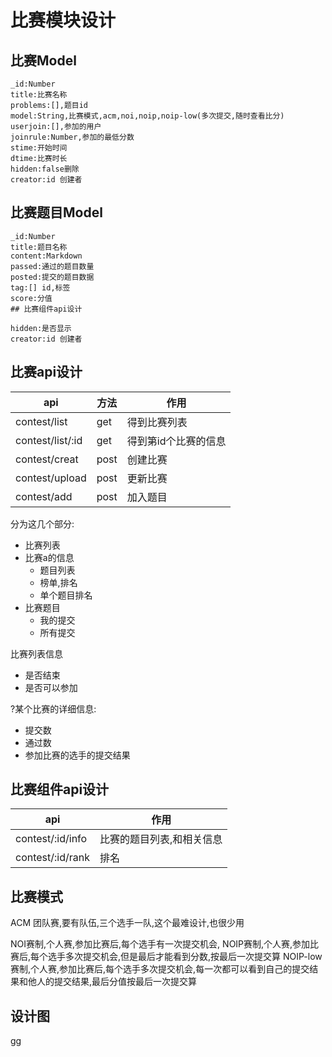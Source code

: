 # 比赛模块设计


## 比赛Model

```
_id:Number
title:比赛名称
problems:[],题目id
model:String,比赛模式,acm,noi,noip,noip-low(多次提交,随时查看比分)
userjoin:[],参加的用户
joinrule:Number,参加的最低分数
stime:开始时间
dtime:比赛时长
hidden:false删除
creator:id 创建者
```

## 比赛题目Model

```
_id:Number
title:题目名称
content:Markdown
passed:通过的题目数量
posted:提交的题目数据
tag:[] id,标签
score:分值
## 比赛组件api设计

hidden:是否显示
creator:id 创建者
```


## 比赛api设计

| api              | 方法 | 作用                 |
|------------------|------|----------------------|
| contest/list     | get  | 得到比赛列表         |
| contest/list/:id | get  | 得到第id个比赛的信息 |
| contest/creat    | post | 创建比赛             |
| contest/upload   | post | 更新比赛             |
| contest/add      | post | 加入题目             |



分为这几个部分:

 - 比赛列表
 - 比赛a的信息
   - 题目列表
   - 榜单,排名
   - 单个题目排名
 - 比赛题目
   - 我的提交
   - 所有提交

比赛列表信息

 - 是否结束
 - 是否可以参加

?某个比赛的详细信息:

 - 提交数
 - 通过数
 - 参加比赛的选手的提交结果


## 比赛组件api设计


| api              | 作用                      |
|------------------|---------------------------|
| contest/:id/info | 比赛的题目列表,和相关信息 |
| contest/:id/rank | 排名                      |


## 比赛模式

ACM 团队赛,要有队伍,三个选手一队,这个最难设计,也很少用


NOI赛制,个人赛,参加比赛后,每个选手有一次提交机会,
NOIP赛制,个人赛,参加比赛后,每个选手多次提交机会,但是最后才能看到分数,按最后一次提交算
NOIP-low赛制,个人赛,参加比赛后,每个选手多次提交机会,每一次都可以看到自己的提交结果和他人的提交结果,最后分值按最后一次提交算

## 设计图
gg
